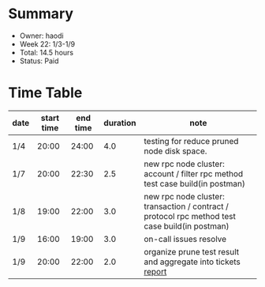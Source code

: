 # Summary
* Owner: haodi
* Week 22: 1/3-1/9
* Total:  14.5 hours
* Status: Paid

# Time Table
| date  | start time  | end time | duration  |  note |
|---|---|---|---|---|
| 1/4 | 20:00 | 24:00 | 4.0 | testing for reduce pruned node disk space. |
| 1/7 | 20:00 | 22:30 | 2.5 | new rpc node cluster: account / filter rpc method test case build(in postman) |
| 1/8 | 19:00 | 22:00 | 3.0 | new rpc node cluster: transaction / contract / protocol rpc method test case build(in postman) |
| 1/9 | 16:00 | 19:00 | 3.0 | on-call issues resolve |
| 1/9 | 20:00 | 22:00 | 2.0 | organize prune test result and aggregate into tickets  [report](https://github.com/harmony-one/harmony/pull/3908#issuecomment-1011308772) |